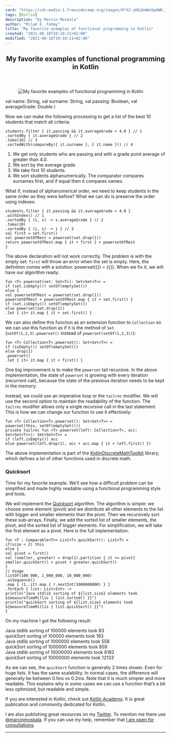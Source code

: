```yaml
---
card: "https://cdn-media-1.freecodecamp.org/images/0*X2-yHGibmWx5pAWN.jpg"
tags: [Kotlin]
description: "by Marcin Moskala"
author: "Milad E. Fahmy"
title: "My favorite examples of functional programming in Kotlin"
created: "2021-08-16T10:18:21+02:00"
modified: "2021-08-16T10:18:21+02:00"
---
```

<div class="site-wrapper">
<main id="site-main" class="site-main outer">
<div class="inner">
<article class="post-full post tag-kotlin tag-programming tag-tech tag-web-development tag-coding ">
<header class="post-full-header">
<h1 class="post-full-title">My favorite examples of functional programming in Kotlin</h1>
</header>
<figure class="post-full-image">
<picture>
<source media="(max-width: 700px)" sizes="1px" srcset="data:image/gif;base64,R0lGODlhAQABAIAAAAAAAP///yH5BAEAAAAALAAAAAABAAEAAAIBRAA7 1w">
<source media="(min-width: 701px)" sizes="(max-width: 800px) 400px,
(max-width: 1170px) 700px,
1400px" srcset="https://cdn-media-1.freecodecamp.org/images/0*X2-yHGibmWx5pAWN.jpg 300w,
https://cdn-media-1.freecodecamp.org/images/0*X2-yHGibmWx5pAWN.jpg 600w,
https://cdn-media-1.freecodecamp.org/images/0*X2-yHGibmWx5pAWN.jpg 1000w,
https://cdn-media-1.freecodecamp.org/images/0*X2-yHGibmWx5pAWN.jpg 2000w">
<img onerror="this.style.display='none'" src="https://cdn-media-1.freecodecamp.org/images/0*X2-yHGibmWx5pAWN.jpg" alt="My favorite examples of functional programming in Kotlin">
</picture>
</figure>
<section class="post-full-content">
<div class="post-content medium-migrated-article">
val name: String,
val surname: String,
val passing: Boolean,
val averageGrade: Double
)</code></pre><p>Now we can make the following processing to get a list of the best 10 students that match all criteria:</p><pre><code class="language-kotlin">students.filter { it.passing &amp;&amp; it.averageGrade &gt; 4.0 } // 1
.sortedBy { it.averageGrade } // 2
.take(10) // 3
.sortedWith(compareBy({ it.surname }, { it.name })) // 4</code></pre><ol><li>We get only students who are passing and with a grade point average of greater than 4.0.</li><li>We sort by the average grade.</li><li>We take first 10 students.</li><li>We sort students alphanumerically. The comparator compares surnames first, and if equal then it compares names.</li></ol><p>What if, instead of alphanumerical order, we need to keep students in the same order as they were before? What we can do is preserve the order using indexes:</p><pre><code class="language-kotlin">students.filter { it.passing &amp;&amp; it.averageGrade &gt; 4.0 }
.withIndex() // 1
.sortedBy { (i, s) -&gt; s.averageGrade } // 2
.take(10)
.sortedBy { (i, s) -&gt; i } // 3
val first = set.first()
val powersetOfRest = powerset(set.drop(1))
return powersetOfRest.map { it + first } + powersetOfRest
}</code></pre><p>The above declaration will not work correctly. The problem is with the empty set: <code>first</code> will throw an error when the set is empty. Here, the definition comes with a solution: powerset({}) = {{}}. When we fix it, we will have our algorithm ready:</p><pre><code class="language-kotlin">fun &lt;T&gt; powerset(set: Set&lt;T&gt;): Set&lt;Set&lt;T&gt;&gt; =
if (set.isEmpty()) setOf(emptySet())
else {
val powersetOfRest = powerset(set.drop(1))
powersetOfRest + powersetOfRest.map { it + set.first() }
if (set.isEmpty()) setOf(emptySet())
else powerset(set.drop(1))
.let { it+ it.map { it + set.first() }</code></pre><p>We can also define this function as an extension function to <code>Collection</code> so we can use this function as if it is the method of <code>Set</code> (<code>setOf(1,2,3).powerset()</code> instead of <code>powerset(setOf(1,2,3))</code>):</p><pre><code class="language-kotlin">fun &lt;T&gt; Collection&lt;T&gt;.powerset(): Set&lt;Set&lt;T&gt;&gt; =
if (isEmpty()) setOf(emptySet())
else drop(1)
.powerset()
.let { it+ it.map { it + first() }</code></pre><p>One big improvement is to make the <code>powerset</code> tail recursive. In the above implementation, the state of <code>powerset</code> is growing with every iteration (recurrent call), because the state of the previous iteration needs to be kept in the memory.</p><p>Instead, we could use an imperative loop or the <code>tailrec</code> modifier. We will use the second option to maintain the readability of the function. The <code>tailrec</code> modifier allows only a single recursive call in the last statement. This is how we can change our function to use it effectively:</p><pre><code class="language-kotlin">fun &lt;T&gt; Collection&lt;T&gt;.powerset(): Set&lt;Set&lt;T&gt;&gt; =
powerset(this, setOf(emptySet()))
private tailrec fun &lt;T&gt; powerset(left: Collection&lt;T&gt;, acc: Set&lt;Set&lt;T&gt;&gt;): Set&lt;Set&lt;T&gt;&gt; =
if (left.isEmpty()) acc
else powerset(left.drop(1), acc + acc.map { it + left.first() })</code></pre><p>The above implementation is part of the <a href="https://github.com/MarcinMoskala/KotlinDiscreteMathToolkit" rel="noopener">KotlinDiscreteMathToolkit</a> library, which defines a lot of other functions used in discrete math.</p><h3 id="quicksort">Quicksort</h3><p>Time for my favorite example. We’ll see how a difficult problem can be simplified and made highly readable using a functional programming style and tools.</p><p>We will implement the <a href="https://en.wikipedia.org/wiki/Quicksort" rel="noopener">Quicksort</a> algorithm. The algorithm is simple: we choose some element (pivot) and we distribute all other elements to the list with bigger and smaller elements than the pivot. Then we recursively sort these sub-arrays. Finally, we add the sorted list of smaller elements, the pivot, and the sorted list of bigger elements. For simplification, we will take the first element as a pivot. Here is the full implementation:</p><pre><code class="language-kotlin">fun &lt;T : Comparable&lt;T&gt;&gt; List&lt;T&gt;.quickSort(): List&lt;T&gt; =
if(size &lt; 2) this
else {
val pivot = first()
val (smaller, greater) = drop(1).partition { it &lt;= pivot}
smaller.quickSort() + pivot + greater.quickSort()
}
// Usage
listOf(100_000, 1_000_000, 10_000_000)
.asSequence()
.map { (1..it).map { r.nextInt(1000000000) } }
.forEach { list: List&lt;Int&gt; -&gt;
println("Java stdlib sorting of ${list.size} elements took ${measureTimeMillis { list.sorted() }}")
println("quickSort sorting of ${list.size} elements took ${measureTimeMillis { list.quickSort() }}")
}</code></pre><p>On my machine I got the following result:</p><p>Java stdlib sorting of 100000 elements took 83<br>quickSort sorting of 100000 elements took 163<br>Java stdlib sorting of 1000000 elements took 558<br>quickSort sorting of 1000000 elements took 859<br>Java stdlib sorting of 10000000 elements took 6182<br>quickSort sorting of 10000000 elements took 12133`</p><p>As we can see, the <code>quickSort</code><em> </em>function is generally 2 times slower. Even for huge lists. It has the same scalability. In normal cases, the difference will generally be between 0.1ms vs 0.2ms. Note that it is much simpler and more readable. This explains why in some cases we can use a function that’s a bit less optimized, but readable and simple.</p><p>If you are interested in Kotlin, check out <a href="https://blog.kotlin-academy.com/" rel="noopener">Kotlin Academy</a>. It is great publication and community dedicated for Kotlin. </p><p>I am also publishing great resources on my <a href="https://twitter.com/marcinmoskala" rel="noopener">Twitter</a>. To mention me there use <a href="https://twitter.com/marcinmoskala" rel="noopener">@marcinmoskala</a>. If you can use my help, remember that <a href="https://medium.com/@marcinmoskala/ive-just-opened-up-for-online-consultations-640349aaba55" rel="noopener">I am open for consultations</a>.</p>
</div>
<hr>
</section>
</article>
</div>
</main>
</div>
<!-- Google Tag Manager (noscript) -->
<!-- End Google Tag Manager (noscript) -->

